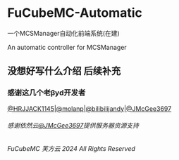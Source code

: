 # FuCubeMC-Automatic

一个MCSManager自动化前端系统(在建)

An automatic controller for MCSManager

## 没想好写什么介绍 后续补充

### 感谢这几个老βyd开发者

[@HRJJACK1145](https://github.com/HRJJACK1145)|[@molanp](https://github.com/molanp)|[@bilibilijandy](https://github.com/bilibilijandy)|[@JMcGee3697](https://github.com/barinfo)

###### 感谢依然云[@JMcGee3697](https://github.com/barinfo)提供服务器资源支持

*FuCubeMC 芙方云 2024 All Rights Reserved*
